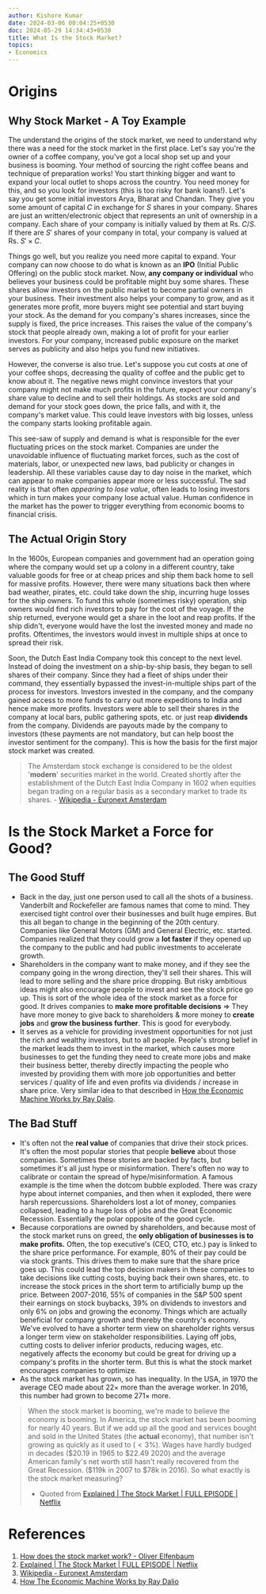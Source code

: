 ```yaml
---
author: Kishore Kumar
date: 2024-03-06 00:04:25+0530
doc: 2024-05-29 14:34:43+0530
title: What Is the Stock Market?
topics:
- Economics
---
```

# Origins
## Why Stock Market - A Toy Example
The understand the origins of the stock market, we need to understand why there was a need for the stock market in the first place. Let's say you're the owner of a coffee company, you've got a local shop set up and your business is booming. Your method of sourcing the right coffee beans and technique of preparation works! You start thinking bigger and want to expand your local outlet to shops across the country. You need money for this, and so you look for investors (this is too risky for bank loans!). Let's say you get some initial investors Arya, Bharat and Chandan. They give you some amount of capital $C$ in exchange for $S$ shares in your company. Shares are just an written/electronic object that represents an unit of ownership in a company. Each share of your company is initially valued by them at Rs. $C/S$. If there are $S'$ shares of your company in total, your company is valued at Rs. $S' \times C$. 

Things go well, but you realize you need more capital to expand. Your company can now choose to do what is known as an **IPO** (Initial Public Offering) on the public stock market. Now, **any company or individual** who believes your business could be profitable might buy some shares. These shares allow investors on the public market to become partial owners in your business. Their investment also helps your company to grow, and as it generates more profit, more buyers might see potential and start buying your stock. As the demand for you company's shares increases, since the supply is fixed, the price increases. This raises the value of the company's stock that people already own, making a lot of profit for your earlier investors. For your company, increased public exposure on the market serves as publicity and also helps you fund new initiatives. 

However, the converse is also true. Let's suppose you cut costs at one of your coffee shops, decreasing the quality of coffee and the public get to know about it. The negative news might convince investors that your company might not make much profits in the future, expect your company's share value to decline and to sell their holdings. As stocks are sold and demand for your stock goes down, the price falls, and with it, the company's market value. This could leave investors with big losses, unless the company starts looking profitable again.

This see-saw of supply and demand is what is responsible for the ever fluctuating prices on the stock market. Companies are under the unavoidable influence of fluctuating market forces, such as the cost of materials, labor, or unexpected new laws, bad publicity or changes in leadership. All these variables cause day to day noise in the market, which can appear to make companies appear more or less successful. The sad reality is that often *appearing to lose value*, often leads to losing investors which in turn makes your company lose actual value. Human confidence in the market has the power to trigger everything from economic booms to financial crisis. 
## The Actual Origin Story
In the 1600s, European companies and government had an operation going where the company would set up a colony in a different country, take valuable goods for free or at cheap prices and ship them back home to sell for massive profits. However, there were many situations back then where bad weather, pirates, etc. could take down the ship, incurring huge losses for the ship owners. To fund this whole (sometimes risky) operation, ship owners would find rich investors to pay for the cost of the voyage. If the ship returned, everyone would get a share in the loot and reap profits. If the ship didn't, everyone would have the lost the invested money and made no profits. Oftentimes, the investors would invest in multiple ships at once to spread their risk. 

Soon, the Dutch East India Company took this concept to the next level. Instead of doing the investment on a ship-by-ship basis, they began to sell shares of their company. Since they had a fleet of ships under their command, they essentially bypassed the invest-in-multiple ships part of the process for investors. Investors invested in the company, and the company gained access to more funds to carry out more expeditions to India and hence make more profits. Investors were able to sell their shares in the company at local bars, public gathering spots, etc. or just reap **dividends** from the company. Dividends are payouts made by the company to investors (these payments are not mandatory, but can help boost the investor sentiment for the company). This is how the basis for the first major stock market was created. 

> The Amsterdam stock exchange is considered to be the oldest '**modern**' securities market in the world. Created shortly after the establishment of the Dutch East India Company in 1602 when equities began trading on a regular basis as a secondary market to trade its shares. - [Wikipedia - Euronext Amsterdam](https://en.wikipedia.org/wiki/Euronext_Amsterdam)

# Is the Stock Market a Force for Good?
## The Good Stuff
- Back in the day, just one person used to call all the shots of a business. Vanderbilt and Rockefeller are famous names that come to mind. They exercised tight control over their businesses and built huge empires. But this all began to change in the beginning of the 20th century. Companies like General Motors (GM) and General Electric, etc. started. Companies realized that they could grow a **lot faster** if they opened up the company to the public and had public investments to accelerate growth. 
- Shareholders in the company want to make money, and if they see the company going in the wrong direction, they'll sell their shares. This will lead to more selling and the share price dropping. But risky ambitious ideas might also encourage people to invest and see the stock price go up. This is sort of the whole idea of the stock market as a force for good. It drives companies to **make more profitable decisions** => They have more money to give back to shareholders & more money to **create jobs** and **grow the business further**. This is good for everybody.
- It serves as a vehicle for providing investment opportunities for not just the rich and wealthy investors, but to all people. People's strong belief in the market leads them to invest in the market, which causes more businesses to get the funding they need to create more jobs and make their business better, thereby directly impacting the people who invested by providing them with more job opportunities and better services / quality of life and even profits via dividends / increase in share price. Very similar idea to that described in  [How the Economic Machine Works by Ray Dalio](/blog/how-the-economic-machine-works-by-ray-dalio).
## The Bad Stuff
- It's often not the **real value** of companies that drive their stock prices. It's often the most popular stories that people **believe** about those companies. Sometimes these stories are backed by facts, but sometimes it's all just hype or misinformation. There's often no way to calibrate or contain the spread of hype/misinformation. A famous example is the time when the dotcom bubble exploded. There was crazy hype about internet companies, and then when it exploded, there were harsh repercussions. Shareholders lost a lot of money, companies collapsed, leading to a huge loss of jobs and the Great Economic Recession. Essentially the polar opposite of the good cycle. 
- Because corporations are owned by shareholders, and because most of the stock market runs on greed, the **only obligation of businesses is to make profits.** Often, the top executive's (CEO, CTO, etc.) pay is linked to the share price performance. For example, 80% of their pay could be via stock grants. This drives them to make sure that the share price goes up. This could lead the top decision makers in these companies to take decisions like cutting costs, buying back their own shares, etc. to increase the stock prices in the short term to artificially bump up the price. Between 2007-2016, $55\%$ of companies in the S&P 500 spent their earnings on stock buybacks, $39\%$ on dividends to investors and only $6\%$ on jobs and growing the economy. Things which are actually beneficial for company growth and thereby the country's economy. We've evolved to have a shorter term view on shareholder rights versus a longer term view on stakeholder responsibilities. Laying off jobs, cutting costs to deliver inferior products, reducing wages, etc. negatively affects the economy but could be great for driving up a company's profits in the shorter term. But this is what the stock market encourages companies to optimize.
- As the stock market has grown, so has inequality. In the USA, in 1970 the average CEO made about $22\times$ more than the average worker. In 2016, this number had grown to become $271\times$ more. 

>When the stock market is booming, we're made to believe the economy is booming. In America, the stock market has been booming for nearly 40 years. But if we add up all the good and services bought and sold in the United States (the **actual** economy), that number isn't growing as quickly as it used to $(\lt 3\%)$. Wages have hardly budged in decades ($\$20.19$ in 1965 to $\$22.49$ 2020) and the average American family's net worth still hasn't really recovered from the Great Recession. ($\$119$k in 2007 to $\$78$k in 2016). So what exactly is the stock market measuring? 
>- Quoted from [Explained | The Stock Market | FULL EPISODE | Netflix](https://www.youtube.com/watch?v=ZCFkWDdmXG8&t=4s)
# References
1. [How does the stock market work? - Oliver Elfenbaum](https://www.youtube.com/watch?v=p7HKvqRI_Bo)
2. [Explained | The Stock Market | FULL EPISODE | Netflix](https://www.youtube.com/watch?v=ZCFkWDdmXG8&t=4s)
3. [Wikipedia - Euronext Amsterdam](https://en.wikipedia.org/wiki/Euronext_Amsterdam)
4. [How The Economic Machine Works by Ray Dalio](https://www.youtube.com/watch?v=PHe0bXAIuk0)
